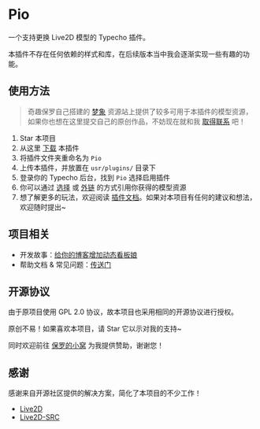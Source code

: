 # Pio

一个支持更换 Live2D 模型的 Typecho 插件。

本插件不存在任何依赖的样式和库，在后续版本当中我会逐渐实现一些有趣的功能。

## 使用方法

> 奇趣保罗自己搭建的 [梦象](https://mx.paul.ren) 资源站上提供了较多可用于本插件的模型资源，如果你也想在这里提交自己的原创作品，不妨现在就和我 [取得联系](https://paul.ren) 吧！

1. Star 本项目
2. 从这里 [下载](https://github.com/Dreamer-Paul/Pio/archive/master.zip) 本插件
3. 将插件文件夹重命名为 `Pio`
4. 上传本插件，并放置在 `usr/plugins/` 目录下
5. 登录你的 Typecho 后台，找到 `Pio` 选择启用插件
6. 你可以通过 [选择](https://docs.paul.ren/pio/#/?id=选择模型) 或 [外链](https://docs.paul.ren/pio/#/?id=选择外链模型) 的方式引用你获得的模型资源
7. 想了解更多的玩法，欢迎阅读 [插件文档](https://docs.paul.ren/pio)。如果对本项目有任何的建议和想法，欢迎随时提出~

## 项目相关

- 开发故事：[给你的博客增加动态看板娘](https://paugram.com/coding/add-poster-girl-with-plugin.html)
- 帮助文档 & 常见问题：[传送门](https://docs.paul.ren/pio)

## 开源协议

由于原项目使用 GPL 2.0 协议，故本项目也采用相同的开源协议进行授权。

原创不易！如果喜欢本项目，请 Star 它以示对我的支持~

同时欢迎前往 [保罗的小窝](https://paul.ren/donate) 为我提供赞助，谢谢您！

## 感谢

感谢来自开源社区提供的解决方案，简化了本项目的不少工作！

- [Live2D](https://www.live2d.com)
- [Live2D-SRC](https://github.com/journey-ad/live2d_src)
